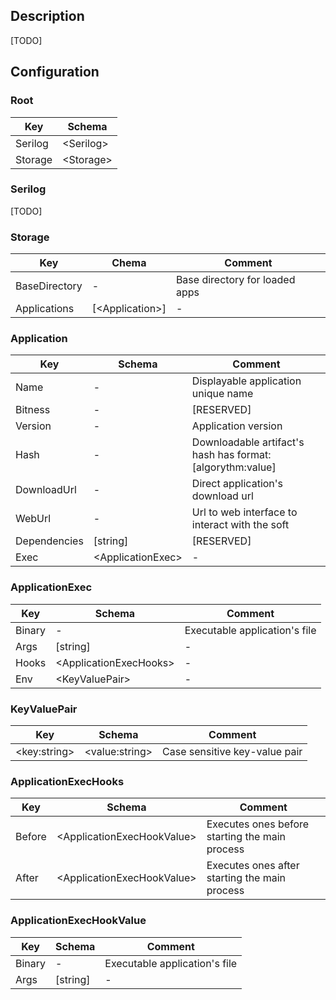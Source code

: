 ## Description

[TODO]

## Configuration

### Root

|Key                |Schema
|-------            |------
|Serilog            |\<Serilog>
|Storage            |\<Storage>

### Serilog

[TODO]

### Storage

|Key                |Chema              |Comment
|-------            |------             |----
|BaseDirectory      |-                  | Base directory for loaded apps
|Applications       |[\<Application>]   |-


### Application

|Key            |Schema                 |Comment
|---            |------                 |-------
|Name           |-                      |Displayable application unique name
|Bitness        |-                      |[RESERVED]
|Version        |-                      |Application version
|Hash           |-                      |Downloadable artifact's hash has format: [algorythm:value]
|DownloadUrl    |-                      |Direct application's download url
|WebUrl         |-                          |Url to web interface to interact with the soft
|Dependencies   |[string]               |[RESERVED]
|Exec           |\<ApplicationExec>     |-


### ApplicationExec

|Key        |Schema                     |Comment
|---        |------                     |-------
|Binary     |-                          |Executable application's file
|Args       |[string]                   |-
|Hooks      |\<ApplicationExecHooks>    |-
|Env        |\<KeyValuePair>            |-


### KeyValuePair

|Key            |Schema             |Comment
|---            |------             |-------
|\<key:string>  |\<value:string>    |Case sensitive key-value pair


### ApplicationExecHooks

|Key        |Schema                         |Comment
|---        |------                         |-------
|Before     |\<ApplicationExecHookValue>  |Executes ones before starting the main process
|After      |\<ApplicationExecHookValue>   |Executes ones after starting the main process

### ApplicationExecHookValue

|Key        |Schema             |Comment
|---        |------             |-
|Binary     |-                  |Executable application's file
|Args       |[string]           |-